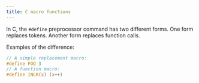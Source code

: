 ```yaml
---
title: C macro functions
---
```


In C, the `#define` preprocessor command has two different forms. One form replaces tokens. Another form replaces function calls.

Examples of the difference:

```c
// A simple replacement macro:
#define FOO 3
// A function macro:
#define INCR(x) (x++)
```
